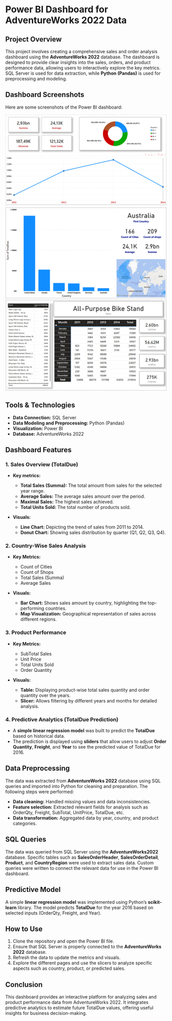 
# Power BI Dashboard for AdventureWorks 2022 Data

## Project Overview

This project involves creating a comprehensive sales and order analysis dashboard using the **AdventureWorks 2022** database. The dashboard is designed to provide clear insights into the sales, orders, and product performance data, allowing users to interactively explore the key metrics. SQL Server is used for data extraction, while **Python (Pandas)** is used for preprocessing and modeling.

## Dashboard Screenshots

Here are some screenshots of the Power BI dashboard:

![Dashboard Screenshot 1](./jpg/1.jpg)
![Dashboard Screenshot 2](./jpg/2.jpg)
![Dashboard Screenshot 3](./jpg/3.jpg)


## Tools & Technologies
- **Data Connection:** SQL Server
- **Data Modeling and Preprocessing:** Python (Pandas)
- **Visualization:** Power BI
- **Database:** AdventureWorks 2022

## Dashboard Features

### 1. **Sales Overview (TotalDue)**
   - **Key metrics:**
     - **Total Sales (Summa):** The total amount from sales for the selected year range.
     - **Average Sales:** The average sales amount over the period.
     - **Maximal Sales:** The highest sales achieved.
     - **Total Units Sold:** The total number of products sold.

   - **Visuals:**
     - **Line Chart:** Depicting the trend of sales from 2011 to 2014.
     - **Donut Chart:** Showing sales distribution by quarter (Q1, Q2, Q3, Q4).

### 2. **Country-Wise Sales Analysis**
   - **Key Metrics:**
     - Count of Cities
     - Count of Shops
     - Total Sales (Summa)
     - Average Sales

   - **Visuals:**
     - **Bar Chart:** Shows sales amount by country, highlighting the top-performing countries.
     - **Map Visualization:** Geographical representation of sales across different regions.

### 3. **Product Performance**
   - **Key Metrics:**
     - SubTotal Sales
     - Unit Price
     - Total Units Sold
     - Order Quantity

   - **Visuals:**
     - **Table:** Displaying product-wise total sales quantity and order quantity over the years.
     - **Slicer:** Allows filtering by different years and months for detailed analysis.

### 4. **Predictive Analytics (TotalDue Prediction)**
   - A **simple linear regression model** was built to predict the **TotalDue** based on historical data.
   - The prediction is displayed using **sliders** that allow users to adjust **Order Quantity**, **Freight**, and **Year** to see the predicted value of TotalDue for 2016.

## Data Preprocessing

The data was extracted from **AdventureWorks 2022** database using SQL queries and imported into Python for cleaning and preparation. The following steps were performed:

- **Data cleaning:** Handled missing values and data inconsistencies.
- **Feature selection:** Extracted relevant fields for analysis such as OrderQty, Freight, SubTotal, UnitPrice, TotalDue, etc.
- **Data transformation:** Aggregated data by year, country, and product categories.

## SQL Queries

The data was queried from SQL Server using the **AdventureWorks2022** database. Specific tables such as **SalesOrderHeader**, **SalesOrderDetail**, **Product**, and **CountryRegion** were used to extract sales data. Custom queries were written to connect the relevant data for use in the Power BI dashboard.

## Predictive Model

A simple **linear regression model** was implemented using Python’s **scikit-learn** library. The model predicts **TotalDue** for the year 2016 based on selected inputs (OrderQty, Freight, and Year).

## How to Use

1. Clone the repository and open the Power BI file.
2. Ensure that SQL Server is properly connected to the **AdventureWorks 2022** database.
3. Refresh the data to update the metrics and visuals.
4. Explore the different pages and use the slicers to analyze specific aspects such as country, product, or predicted sales.

## Conclusion

This dashboard provides an interactive platform for analyzing sales and product performance data from AdventureWorks 2022. It integrates predictive analytics to estimate future TotalDue values, offering useful insights for business decision-making.
